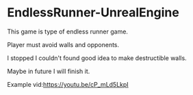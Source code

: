 # EndlessRunner-UnrealEngine

This game is type of endless runner game.

Player must avoid walls and opponents.

I stopped I couldn't found good idea to make destructible walls.

Maybe in future I will finish it.

Example vid:https://youtu.be/cP_mLd5LkpI
